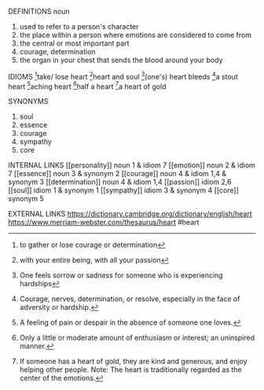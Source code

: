 DEFINITIONS
noun
1. used to refer to a person's character
2. the place within a person where emotions are considered to come from
3. the central or most important part
4. courage, determination
5. the organ in your chest that sends the blood around your body

IDIOMS
[^1]take/ lose heart
[^2]heart and soul
[^3](one's) heart bleeds
[^4]a stout heart
[^5]aching heart
[^6]half a heart
[^7]a heart of gold

SYNONYMS
1. soul
2. essence
3. courage
4. sympathy
5. core

INTERNAL LINKS
[[personality]] noun 1 & idiom 7
[[emotion]] noun 2 & idiom 7
[[essence]] noun 3 & synonym 2
[[courage]] noun 4 & idiom 1,4 & synonym 3
[[determination]] noun 4 & idiom 1,4
[[passion]] idiom 2,6
[[soul]] idiom 1 & synonym 1 
[[sympathy]] idiom 3 & synonym 4
[[core]] synonym 5

EXTERNAL LINKS
https://dictionary.cambridge.org/dictionary/english/heart
https://www.merriam-webster.com/thesaurus/heart
#heart

[^1]: to gather or lose courage or determination

[^2]: with your entire being, with all your passion

[^3]: One feels sorrow or sadness for someone who is experiencing hardships

[^4]: Courage, nerves, determination, or resolve, especially in the face of adversity or hardship.

[^5]: A feeling of pain or despair in the absence of someone one loves.

[^6]: Only a little or moderate amount of enthusiasm or interest; an uninspired manner.

[^7]: If someone has a heart of gold, they are kind and generous, and enjoy helping other people. Note: The heart is traditionally regarded as the center of the emotions.
